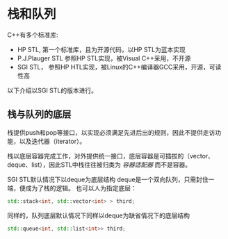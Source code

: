 # 栈和队列

C++有多个标准库:

- HP STL, 第一个标准库，且为开源代码，以HP STL为蓝本实现
- P.J.Plauger STL 参照HP STL实现，被Visual C++采用，不开源
- SGI STL， 参照HP HTL实现，被Linux的C++编译器GCC采用，开源，可读性高

以下介绍以SGI STL的版本进行。

## 栈与队列的底层

栈提供push和pop等接口，以实现必须满足先进后出的规则，因此不提供走访功能，以及迭代器（iterator）。

栈以底层容器完成工作，对外提供统一接口，底层容器是可插拔的（vector、deque、list），因此STL中栈往往被归类为 *容器适配器* 而不是容器。

SGI STL默认情况下以deque为底层结构
deque是一个双向队列，只需封住一端，便成为了栈的逻辑。
也可以人为指定底层：

```c++
std::stack<int, std::vector<int> > third;
```

同样的，队列底层默认情况下同样以deque为缺省情况下的底层结构

```c++
std::queue<int, std::list<int>> third;
```
